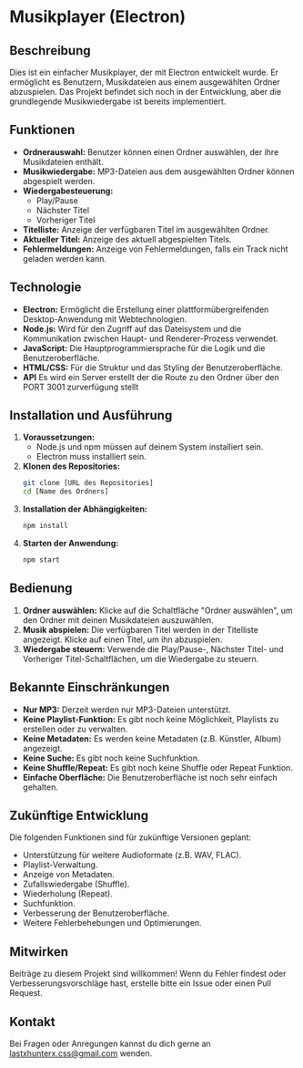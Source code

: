 # Musikplayer (Electron)

## Beschreibung

Dies ist ein einfacher Musikplayer, der mit Electron entwickelt wurde. Er ermöglicht es Benutzern, Musikdateien aus einem ausgewählten Ordner abzuspielen. Das Projekt befindet sich noch in der Entwicklung, aber die grundlegende Musikwiedergabe ist bereits implementiert.

## Funktionen

*   **Ordnerauswahl:** Benutzer können einen Ordner auswählen, der ihre Musikdateien enthält.
*   **Musikwiedergabe:** MP3-Dateien aus dem ausgewählten Ordner können abgespielt werden.
*   **Wiedergabesteuerung:**
    *   Play/Pause
    *   Nächster Titel
    *   Vorheriger Titel
*   **Titelliste:** Anzeige der verfügbaren Titel im ausgewählten Ordner.
*   **Aktueller Titel:** Anzeige des aktuell abgespielten Titels.
* **Fehlermeldungen:** Anzeige von Fehlermeldungen, falls ein Track nicht geladen werden kann.

## Technologie

*   **Electron:** Ermöglicht die Erstellung einer plattformübergreifenden Desktop-Anwendung mit Webtechnologien.
*   **Node.js:** Wird für den Zugriff auf das Dateisystem und die Kommunikation zwischen Haupt- und Renderer-Prozess verwendet.
*   **JavaScript:** Die Hauptprogrammiersprache für die Logik und die Benutzeroberfläche.
*   **HTML/CSS:** Für die Struktur und das Styling der Benutzeroberfläche.
* **API** Es wird ein Server erstellt der die Route zu den Ordner über den PORT 3001 zurverfügung stellt

## Installation und Ausführung

1.  **Voraussetzungen:**
    *   Node.js und npm müssen auf deinem System installiert sein.
    *   Electron muss installiert sein.
2.  **Klonen des Repositories:**
    ```bash
    git clone [URL des Repositories]
    cd [Name des Ordners]
    ```
3.  **Installation der Abhängigkeiten:**
    ```bash
    npm install
    ```
4.  **Starten der Anwendung:**
    ```bash
    npm start
    ```

## Bedienung

1.  **Ordner auswählen:** Klicke auf die Schaltfläche "Ordner auswählen", um den Ordner mit deinen Musikdateien auszuwählen.
2.  **Musik abspielen:** Die verfügbaren Titel werden in der Titelliste angezeigt. Klicke auf einen Titel, um ihn abzuspielen.
3.  **Wiedergabe steuern:** Verwende die Play/Pause-, Nächster Titel- und Vorheriger Titel-Schaltflächen, um die Wiedergabe zu steuern.

## Bekannte Einschränkungen

*   **Nur MP3:** Derzeit werden nur MP3-Dateien unterstützt.
*   **Keine Playlist-Funktion:** Es gibt noch keine Möglichkeit, Playlists zu erstellen oder zu verwalten.
*   **Keine Metadaten:** Es werden keine Metadaten (z.B. Künstler, Album) angezeigt.
* **Keine Suche:** Es gibt noch keine Suchfunktion.
* **Keine Shuffle/Repeat:** Es gibt noch keine Shuffle oder Repeat Funktion.
* **Einfache Oberfläche:** Die Benutzeroberfläche ist noch sehr einfach gehalten.

## Zukünftige Entwicklung

Die folgenden Funktionen sind für zukünftige Versionen geplant:

*   Unterstützung für weitere Audioformate (z.B. WAV, FLAC).
*   Playlist-Verwaltung.
*   Anzeige von Metadaten.
*   Zufallswiedergabe (Shuffle).
*   Wiederholung (Repeat).
*   Suchfunktion.
*   Verbesserung der Benutzeroberfläche.
*   Weitere Fehlerbehebungen und Optimierungen.

## Mitwirken

Beiträge zu diesem Projekt sind willkommen! Wenn du Fehler findest oder Verbesserungsvorschläge hast, erstelle bitte ein Issue oder einen Pull Request.

## Kontakt

Bei Fragen oder Anregungen kannst du dich gerne an lastxhunterx.css@gmail.com wenden.
